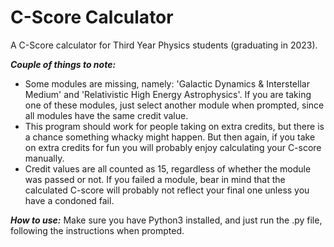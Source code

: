 # C-Score Calculator
A C-Score calculator for Third Year Physics students (graduating in 2023).

***Couple of things to note:***
- Some modules are missing, namely: 'Galactic Dynamics & Interstellar Medium' and 'Relativistic High Energy Astrophysics'. If you are taking one of these modules, just select another module when prompted, since all modules have the same credit value.
- This program should work for people taking on extra credits, but there is a chance something whacky might happen. But then again, if you take on extra credits for fun you will probably enjoy calculating your C-score manually.
- Credit values are all counted as 15, regardless of whether the module was passed or not. If you failed a module, bear in mind that the calculated C-score will probably not reflect your final one unless you have a condoned fail.

***How to use:***
Make sure you have Python3 installed, and just run the .py file, following the instructions when prompted.
